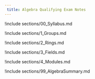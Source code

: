 ```yaml
---
 title: Algebra Qualifying Exam Notes
---
```



!include sections/00_Syllabus.md

!include sections/1_Groups.md

!include sections/2_Rings.md

!include sections/3_Fields.md

!include sections/4_Modules.md

!include sections/99_AlgebraSummary.md

